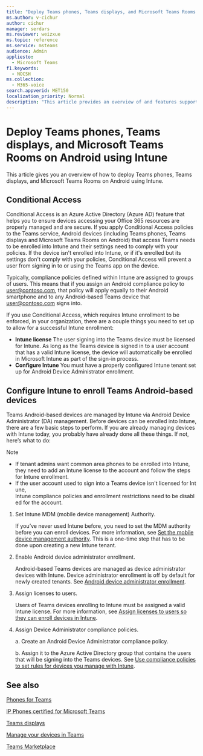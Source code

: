 ```yaml
---
title: "Deploy Teams phones, Teams displays, and Microsoft Teams Rooms on Android using Intune"
ms.author: v-cichur
author: cichur
manager: serdars
ms.reviewer: weizxue
ms.topic: reference
ms.service: msteams
audience: Admin
appliesto: 
  - Microsoft Teams
f1.keywords:
  - NOCSH
ms.collection: 
  - M365-voice
search.appverid: MET150
localization_priority: Normal
description: "This article provides an overview of and features supported by Microsoft Teams displays."
---
```


# Deploy Teams phones, Teams displays, and Microsoft Teams Rooms on Android using Intune

This article gives you an overview of how to deploy Teams phones, Teams displays, and Microsoft Teams Rooms on Android using Intune.

## Conditional Access

Conditional Access is an Azure Active Directory (Azure AD) feature that helps you to ensure devices accessing your Office 365 resources are properly managed and are secure.  If you apply Conditional Access policies to the Teams service, Android devices (including Teams phones, Teams displays and Microsoft Teams Rooms on Android) that access Teams needs to be enrolled into Intune and their settings need to comply with your policies.  If the device isn't enrolled into Intune, or if it's enrolled but its settings don't comply with your policies, Conditional Access will prevent a user from signing in to or using the Teams app on the device.

Typically, compliance policies defined within Intune are assigned to groups of users.  This means that if you assign an Android compliance policy to user@contoso.com, that policy will apply equally to their Android smartphone and to any Android-based Teams device that user@contoso.com signs into.

If you use Conditional Access, which requires Intune enrollment to be enforced, in your organization, there are a couple things you need to set up to allow for a successful Intune enrollment:

- **Intune license** The user signing into the Teams device must be licensed for Intune.  As long as the Teams device is signed in to a user account that has a valid Intune license, the device will automatically be enrolled in Microsoft Intune as part of the sign-in process.
- **Configure Intune** You must have a properly configured Intune tenant set up for Android Device Administrator enrollment.

## Configure Intune to enroll Teams Android-based devices

Teams Android-based devices are managed by Intune via Android Device Administrator (DA) management. Before devices can be enrolled into Intune, there are a few basic steps to perform.  If you are already managing devices with Intune today, you probably have already done all these things.  If not, here’s what to do:

> [!NOTE]
> - If tenant admins want common area phones to be enrolled into Intune, they need to add an Intune license to the account and follow the steps for Intune enrollment.
> - If the user account used to sign into a Teams device isn't licensed for Intune,
> Intune compliance policies and enrollment restrictions need to be disabled for the account.



1. Set Intune MDM (mobile device management) Authority.  

   If you’ve never used Intune before, you need to set the MDM authority before you can enroll devices. For more information, see [Set the mobile device management authority](/intune/fundamentals/mdm-authority-set).  This is a one-time step that has to be done upon creating a new Intune tenant.
1. Enable Android device administrator enrollment.
  
   Android-based Teams devices are managed as device administrator devices with Intune.  Device administrator enrollment is off by default for newly created tenants. See [Android device administrator enrollment](/intune/enrollment/android-enroll-device-administrator).
1. Assign licenses to users. 
 
   Users of Teams devices enrolling to Intune must be assigned a valid Intune license. For more information, see [Assign licenses to users so they can enroll devices in Intune](/intune/fundamentals/licenses-assign).
1. Assign Device Administrator compliance policies.  

   a. Create an Android Device Administrator compliance policy.

   b. Assign it to the Azure Active Directory group that contains the users that will be signing into the Teams devices. See [Use compliance policies to set rules for devices you manage with Intune](/mem/intune/protect/device-compliance-get-started).

## See also

[Phones for Teams](phones-for-teams.md)

[IP Phones certified for Microsoft Teams](teams-ip-phones.md)

[Teams displays](teams-displays.md)

[Manage your devices in Teams](device-management.md)

[Teams Marketplace](https://office.com/teamsdevices)
